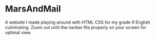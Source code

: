 # MarsAndMail
A website I made playing around with HTML CSS for my grade 9 English culminating.
Zoom out until the navbar fits properly on your screen for optimal view.
